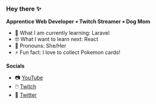 ### Hey there ✨

**Apprentice Web Developer ٭ Twitch Streamer ٭ Dog Mom**

- 🌱 What I am currently learning: Laravel
- 🤓 What I want to learn next: React
- 👩 Pronouns: She/Her
- ⚡ Fun fact: I love to collect Pokemon cards!

**Socials**
- 📷 [YouTube](https://www.youtube.com/channel/UCaTuCcZzP7ZaBLzYLoxRDZg)
- 🖱️ [Twitch](https://www.twitch.tv/melodydev)
- 📱 [Twitter](https://twitter.com/melodymdev)




